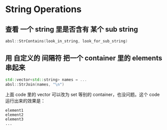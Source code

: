 # String Operations

## 查看 一个 string 里是否含有 某个 sub string
```cpp
absl::StrContains(look_in_string, look_for_sub_string)
```

## 用 自定义的 间隔符 把一个 container 里的 elements 串起来
```cpp
std::vector<std::string> names = ...
absl::StrJoin(names, "\n")
```
上面 code 里的 vector 可以改为 set 等别的 container，也没问题。这个 code 运行出来的效果是：
```
element1
element2
element3
...
```
